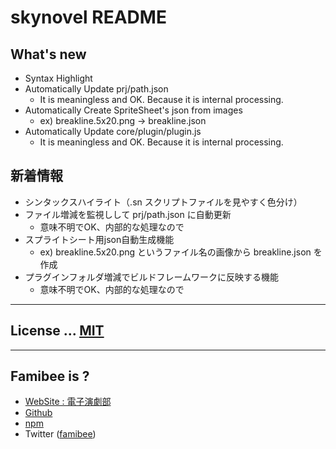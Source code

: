# skynovel README

## What's new
- Syntax Highlight
- Automatically Update prj/path.json
	+ It is meaningless and OK. Because it is internal processing.
- Automatically Create SpriteSheet's json from images
	+ ex) breakline.5x20.png -> breakline.json
- Automatically Update core/plugin/plugin.js
	+ It is meaningless and OK. Because it is internal processing.

## 新着情報
- シンタックスハイライト（.sn スクリプトファイルを見やすく色分け）
- ファイル増減を監視しして prj/path.json に自動更新
	+ 意味不明でOK、内部的な処理なので
- スプライトシート用json自動生成機能
	+ ex) breakline.5x20.png というファイル名の画像から breakline.json を作成
- プラグインフォルダ増減でビルドフレームワークに反映する機能
	+ 意味不明でOK、内部的な処理なので

---
## License ... [MIT](LICENSE)

---
## Famibee is ?
- [WebSite : 電子演劇部](https://famibee.blog.fc2.com/)
- [Github](https://github.com/famibee/SKYNovel)
- [npm](https://www.npmjs.com/package/skynovel)
- Twitter ([famibee](https://twitter.com/famibee))
